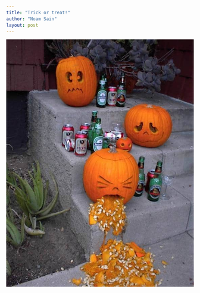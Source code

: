 ```yaml
---
title: "Trick or treat!"
author: "Noam Sain"
layout: post
---
```


![Sick pumpkins](/assets/2015/2015-11-sick-pumpkins.jpg)
